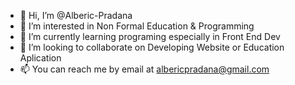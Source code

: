 - 👋 Hi, I’m @Alberic-Pradana
- 👀 I’m interested in Non Formal Education & Programming
- 🌱 I’m currently learning programing especially in Front End Dev 
- 💞️ I’m looking to collaborate on Developing Website or Education Aplication
- 📫 You can reach me by email at albericpradana@gmail.com

<!---
Alberic-Pradana/Alberic-Pradana is a ✨ special ✨ repository because its `README.md` (this file) appears on your GitHub profile.
You can click the Preview link to take a look at your changes.
--->
